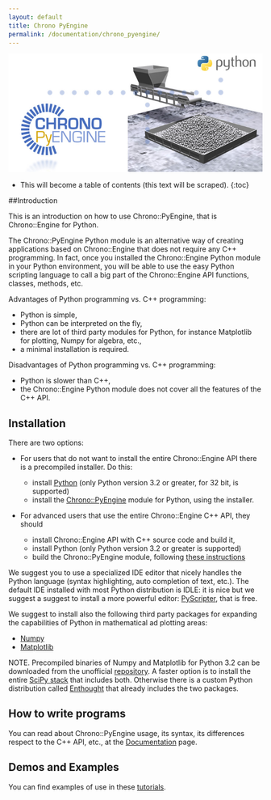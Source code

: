 ```yaml
---
layout: default
title: Chrono PyEngine
permalink: /documentation/chrono_pyengine/
---
```

<div class="text-center">
<img src="/images/Carousel_chronopyengine.jpg" alt="Chrono PyEngine">
</div>

* This will become a table of contents (this text will be scraped).
{:toc}

##Introduction 

This is an introduction on how to use Chrono::PyEngine, that is Chrono::Engine for Python.

The Chrono::PyEngine Python module is an alternative way of creating applications based on Chrono::Engine that does not require any C++ programming. In fact, once you installed the Chrono::Engine Python module in your Python environment, you will be able to use the easy Python scripting language to call a big part of the Chrono::Engine API functions, classes, methods, etc.

Advantages of Python programming vs. C++ programming:

* Python is simple,
* Python can be interpreted on the fly,
* there are lot of third party modules for Python, for instance Matplotlib for plotting, Numpy for algebra, etc.,
* a minimal installation is required. 

Disadvantages of Python programming vs. C++ programming:

* Python is slower than C++,
* the Chrono::Engine Python module does not cover all the features of the C++ API. 

## Installation

There are two options:

* For users that do not want to install the entire Chrono::Engine API there is a precompiled installer. Do this:
	* install [Python](http://www.python.org/) (only Python version 3.2 or greater, for 32 bit, is supported)
	* install the [Chrono::PyEngine](/download/#chronopyengine) module for Python, using the installer. 

* For advanced users that use the entire Chrono::Engine C++ API, they should
	* install Chrono::Engine API with C++ source code and build it,
	* install Python (only Python version 3.2 or greater is supported)
	* build the Chrono::PyEngine module, following [these instructions](/documentation/chrono_pyengine/compile_guide)

<span class="label label-info"><span class="glyphicon glyphicon-info-sign"></span></span> We suggest you to use a specialized IDE editor that nicely handles the Python language (syntax highlighting, auto completion of text, etc.). The default IDE installed with most Python distribution is IDLE: it is nice but we suggest a suggest to install a more powerful editor: [PyScripter](https://github.com/pyscripter/pyscripter), that is free. 

<span class="label label-info"><span class="glyphicon glyphicon-info-sign"></span></span> We suggest to install also the following third party packages for expanding the capabilities of Python in mathematical ad plotting areas: 

* [Numpy](http://numpy.scipy.org/)
* [Matplotlib](http://matplotlib.sourceforge.net/)

NOTE. Precompiled binaries of Numpy and Matplotlib for Python 3.2 can be downloaded from the unofficial [repository](http://www.lfd.uci.edu/~gohlke/pythonlibs/). A faster option is to install the entire [SciPy stack](http://www.lfd.uci.edu/~gohlke/pythonlibs/#scipy-stack) that includes both. Otherwise there is a custom Python distribution called [Enthought](http://enthought.com/products/epd.php) that already includes the two packages. 

## How to write programs
You can read about Chrono::PyEngine usage, its syntax, its differences respect to the C++ API, etc., at the [Documentation](chrono_pyengine/doc/) page. 

## Demos and Examples

You can find examples of use in these [tutorials](/tutorials/#chronopyengine). 